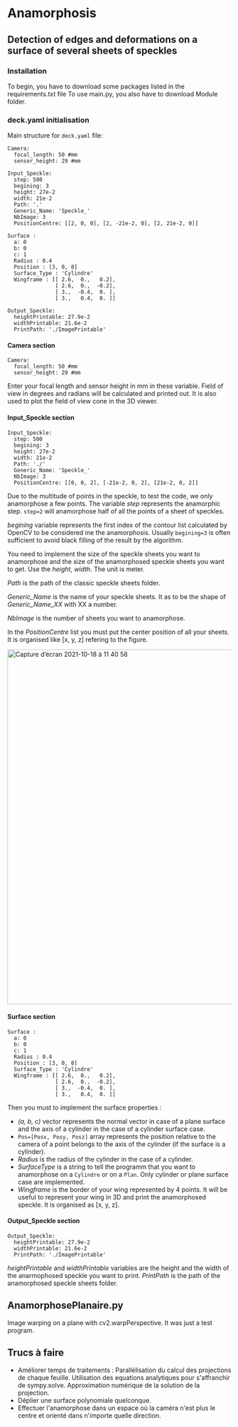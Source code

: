 # Anamorphosis

## Detection of edges and deformations on a surface of several sheets of speckles

### Installation
To begin, you have to download some packages listed in the requirements.txt file
To use main.py, you also have to download Module folder.

### deck.yaml initialisation

Main structure for `deck.yaml` file:

```
Camera:
  focal_length: 50 #mm
  sensor_height: 29 #mm
  
Input_Speckle: 
  step: 500
  begining: 3
  height: 27e-2
  width: 21e-2
  Path: '.'
  Generic_Name: 'Speckle_'
  NbImage: 3
  PositionCentre: [[2, 0, 0], [2, -21e-2, 0], [2, 21e-2, 0]]

Surface : 
  a: 0
  b: 0
  c: 1
  Radius : 0.4
  Position : [3, 0, 0]
  Surface_Type : 'Cylindre'
  Wingframe : [[ 2.6,  0.,   0.2],
               [ 2.6,  0.,  -0.2],
               [ 3.,  -0.4,  0. ],
               [ 3.,   0.4,  0. ]]

Output_Speckle:
  heightPrintable: 27.9e-2
  widthPrintable: 21.6e-2
  PrintPath: './ImagePrintable'
```
#### Camera section
```
Camera:
  focal_length: 50 #mm
  sensor_height: 29 #mm
 ```
 Enter your focal length and sensor height in mm in these variable. Field of view in degrees and radians will be calculated and printed out.
 It is also used to plot the field of view cone in the 3D viewer.
#### Input_Speckle section
```
Input_Speckle: 
  step: 500
  begining: 3
  height: 27e-2
  width: 21e-2
  Path: './'
  Generic_Name: 'Speckle_'
  NbImage: 3
  PositionCentre: [[0, 0, 2], [-21e-2, 0, 2], [21e-2, 0, 2]]
```
Due to the multitude of points in the speckle, to test the code, we only anamorphose a few points. The variable *step* represents the anamorphic step. `step=2` will anamorphose half of all the points of a sheet of speckles.

*begining* variable represents the first index of the contour list calculated by OpenCV to be considered ine the anamorphosis. Usually `begining=3` is often sufficient to avoid black filling of the result by the algorithm.

You need to implement the size of the speckle sheets you want to anamorphose and the size of the anamorphosed speckle sheets you want to get. Use the *height*, *width*. The unit is meter.

*Path* is the path of the classic speckle sheets folder.

*Generic_Name* is the name of your speckle sheets. It as to be the shape of *Generic_Name_XX* with XX a number.

*NbImage* is the number of sheets you want to anamorphose.

In the *PositionCentre* list you must put the center position of all your sheets. It is organised like [x, y, z] refering to the figure.

<img width="796" alt="Capture d’écran 2021-10-18 à 11 40 58" src="https://user-images.githubusercontent.com/84194324/137764384-164a5440-43dc-4f38-8fa8-75deda7809c8.png">

#### Surface section
```
Surface : 
  a: 0
  b: 0
  c: 1
  Radius : 0.4
  Position : [3, 0, 0]
  Surface_Type : 'Cylindre'
  Wingframe : [[ 2.6,  0.,   0.2],
               [ 2.6,  0.,  -0.2],
               [ 3.,  -0.4,  0. ],
               [ 3.,   0.4,  0. ]]
```
Then you must to implement the surface properties :
- *(a, b, c)* vector represents the normal vector in case of a plane surface and the axis of a cylinder in the case of a cylinder surface case.
- `Pos=[Posx, Posy, Posz]` array represents the position relative to the camera of a point belongs to the axis of the cylinder (if the surface is a cylinder).
- *Radius* is the radius of the cylinder in the case of a cylinder.
- *SurfaceType* is a string to tell the programm that you want to anamorphose on a `Cylindre` or on a `Plan`. Only cylinder or plane surface case are implemented.
- *Wingframe* is the border of your wing represented by 4 points. It will be useful to represent your wing in 3D and print the anamorphosed speckle. It is organised as [x, y, z].

#### Output_Speckle section
```
Output_Speckle:
  heightPrintable: 27.9e-2
  widthPrintable: 21.6e-2
  PrintPath: './ImagePrintable'
```
*heightPrintable* and *widthPrintable* variables are the height and the width of the anarmophosed speckle you want to print. 
*PrintPath* is the path of the anamorphosed speckle sheets folder.

## AnamorphosePlanaire.py

Image warping on a plane with cv2.warpPerspective.
It was just a test program.

## Trucs à faire

- Améliorer temps de traitements : Parallélisation du calcul des projections de chaque feuille.
                                   Utilisation des equations analytiques pour s'affranchir de sympy.solve.
                                   Approximation numérique de la solution de la projection.
- Déplier une surface polynomiale quelconque.
- Effectuer l'anamorphose dans un espace où la caméra n'est plus le centre et orienté dans n'importe quelle direction.

